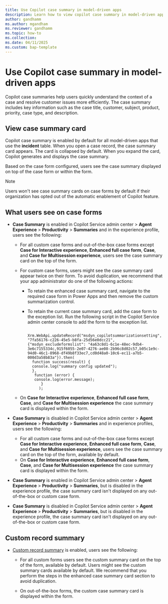```yaml
---
title: Use Copilot case summary in model-driven apps
description: Learn how to view copilot case summary in model-driven apps.
author: gandhamm
ms.author: mgandham
ms.reviewer: gandhamm
ms.topic: how-to
ms.collection: 
ms.date: 04/11/2025
ms.custom: bap-template 
---
```


# Use Copilot case summary in model-driven apps

Copilot case summaries help users quickly understand the context of a case and resolve customer issues more efficiently. The case summary includes key information such as the case title, customer, subject, product, priority, case type, and description.

## View case summary card

Copilot case summary is enabled by default for all model-driven apps that use the **incident** table. When you open a case record, the case summary card appears. The card is collapsed by default. When you expand the card, Copilot generates and displays the case summary.

Based on the case form configured, users see the case summary displayed on top of the case form or within the form. 
> [!NOTE]
> Users won't see case summary cards on case forms by default if their organization has opted out of the automatic enablement of Copilot feature.

## What users see on case forms

- **Case Summary** is enabled in Copilot Service admin center > **Agent Experience** > **Productivity** > **Summaries** and in the experience profile, users see the following: 

  - For all custom case forms and out-of-the-box case forms except **Case for Interactive experience**, **Enhanced full case form**, **Case**, and **Case for Multisession experience**, users see the case summary card on the top of the form. 
  - For custom case forms, users might see the case summary card appear twice on their form. To avoid duplication, we recommend that your app administrator do one of the following actions:
      - To retain the enhanced case summary card, navigate to the required case form in Power Apps and then remove  the custom summarization control.
      -  To retain the current case summary card, add the case form to the exception list. Run the following script in the Copilot Service admin center console to add the form to the exception list.

         ```
           Xrm.WebApi.updateRecord("msdyn_copilotsummarizationsetting", "7fa56176-c226-45e5-b8fa-25d56e0dcc21", {"msdyn_excludeformslist": "4a63c8d1-6c1e-48ec-9db4-3e6c7155334c,915f6055-2e07-4276-ae08-2b96c8d02c57,b05c1e9c-94d0-46c1-8968-df49b8f33ec7,cd0d48a0-10c6-ec11-a7b5-000d3a58b83a"}).then(
           function success(result) {
           console.log("summary config updated");
           },
            function (error) {
            console.log(error.message);
               }
              );   
         ```  

  - On **Case for Interactive experience**, **Enhanced full case form**, **Case**, and **Case for Multisession experience** the case summary card is displayed within the form.

- **Case Summary** is disabled in Copilot Service admin center > **Agent Experience** > **Productivity** > **Summaries** and in experience profiles, users see the following: 
  - For all custom case forms and out-of-the-box case forms except **Case for Interactive experience**, **Enhanced full case form**, **Case**, and **Case for Multisession experience**, users see the case summary card on the top of the form, available by default.
  - On **Case for Interactive experience**, **Enhanced full case form**, **Case**, and **Case for Multisession experience** the case summary card is displayed within the form.

- **Case Summary** is enabled in Copilot Service admin center > **Agent Experience** > **Productivity** > **Summaries**, but is disabled in the experience profile, the case summary card isn't displayed on any out-of-the-box or custom case form.

- **Case Summary** is disabled in Copilot Service admin center > **Agent Experience** > **Productivity** > **Summaries**, but is disabled in the experience profile, the case summary card isn't displayed on any out-of-the-box or custom case form.

## Custom record summary

- [Custom record summary](/dynamics365/customer-service/administer/copilot-enable-custom-record-summaries) is enabled, users see the following:

  - For all custom forms users see the custom summary card on the top of the form, available by default. Users might see the custom summary cards available by default. We recommend that you perform the steps in the enhanced case summary card section to avoid duplication.

  - On out-of-the-box forms, the custom case summary card is displayed within the form.
